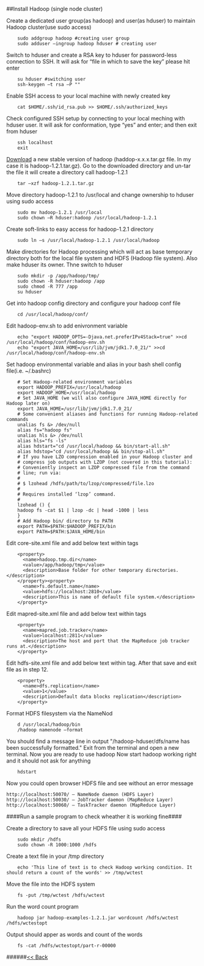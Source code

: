 ##Install Hadoop (single node cluster)

Create a dedicated user group(as hadoop) and user(as hduser) to maintain Hadoop cluster(use sudo access)
```
	sudo addgroup hadoop #creating user group
	sudo adduser –ingroup hadoop hduser # creating user
```
Switch to hduser and create a RSA key to hduser for password-less connection to SSH. It will  ask for “file in which to save the key” please hit enter
```
	su hduser #switching user
	ssh-keygen –t rsa –P ""
```
Enable SSH access to your local machine with newly created key
```
	cat $HOME/.ssh/id_rsa.pub >> $HOME/.ssh/authorized_keys
```
Check configured SSH setup by connecting to your local meching with hduser user. It will ask for conformation, type “yes” and enter; and then exit from hduser
```
	ssh localhost
	exit
```
[Download](http://mirror.reverse.net/pub/apache/hadoop/common/stable/) a new stable version of hadoop (haddop-x.x.x.tar.gz file. In my case it is hadoop-1.2.1.tar.gz). Go to the downloaded directory and un-tar the file it will create a directory call hadoop-1.2.1
```
	tar –xzf hadoop-1.2.1.tar.gz
```
Move directory hadoop-1.2.1 to /usr/local and change ownership to hduser using sudo access
```
	sudo mv hadoop-1.2.1 /usr/local
	sudo chown –R hduser:hadoop /usr/local/hadoop-1.2.1
```
Create soft-links to easy access for hadoop-1.2.1 directory 
```
	sudo ln –s /usr/local/hadoop-1.2.1 /usr/local/hadoop
```
Make directories for Hadoop processing which will act as base temporary directory both for the local file system and HDFS (Hadoop file system). Also make hduser its owner. Thne switch to hduser
```
	sudo mkdir -p /app/hadoop/tmp/
	sudo chown -R hduser:hadoop /app
	sudo chmod -R 777 /app
	su hduser
```
Get into hadoop config directory and configure your hadoop conf file
```
	cd /usr/local/hadoop/conf/
```
Edit hadoop-env.sh to add enivronment variable
```
	echo "export HADOOP_OPTS=-Djava.net.preferIPv4Stack=true" >>cd /usr/local/hadoop/conf/hadoop-env.sh
	echo "export JAVA_HOME=/usr/lib/jvm/jdk1.7.0_21/" >>cd /usr/local/hadoop/conf/hadoop-env.sh
```
Set hadoop environmental variable and alias in your bash shell config file(i.e. ~/.bashrc)
```
	# Set Hadoop-related environment variables
	export HADOOP_PREFIX=/usr/local/hadoop
	export HADOOP_HOME=/usr/local/hadoop
	# Set JAVA_HOME (we will also configure JAVA_HOME directly for Hadoop later on)
	export JAVA_HOME=/usr/lib/jvm/jdk1.7.0_21/
	# Some convenient aliases and functions for running Hadoop-related commands
	unalias fs &> /dev/null
	alias fs="hadoop fs"
	unalias hls &> /dev/null
	alias hls="fs -ls"
	alias hdstart="cd /usr/local/hadoop && bin/start-all.sh"
	alias hdstop="cd /usr/local/hadoop && bin/stop-all.sh"
	# If you have LZO compression enabled in your Hadoop cluster and
	# compress job outputs with LZOP (not covered in this tutorial):
	# Conveniently inspect an LZOP compressed file from the command
	# line; run via:
	#
	# $ lzohead /hdfs/path/to/lzop/compressed/file.lzo
	#
	# Requires installed ‘lzop’ command.
	#
	lzohead () {
	hadoop fs -cat $1 | lzop -dc | head -1000 | less
	}
	# Add Hadoop bin/ directory to PATH
	export PATH=$PATH:$HADOOP_PREFIX/bin
	export PATH=$PATH:$JAVA_HOME/bin
```
Edit core-site.xml file and add below text within <configuration></configuration> tags
```
	<property>
	  <name>hadoop.tmp.dir</name>
	  <value>/app/hadoop/tmp</value>
	  <description>Base folder for other temporary directories.</description>
	</property><property>
	  <name>fs.default.name</name>
	  <value>hdfs://localhost:2810</value>
	  <description>This is name of default file system.</description>
	</property>
```
Edit mapred-site.xml file and add below text within <configuration></configuration> tags
```
	<property>
	  <name>mapred.job.tracker</name>
	  <value>localhost:2811</value>
	  <description>The host and port that the MapReduce job tracker runs at.</description>
	</property>
```
Edit hdfs-site.xml file and add below text within <configuration></configuration> tag. After that save and exit file as in step 12.
```
	<property>
	  <name>dfs.replication</name>
	  <value>1</value>
	  <description>Default data blocks replication</description>
	</property>
```
Format HDFS filesystem via the NameNod
```
	d /usr/local/hadoop/bin
	/hadoop namenode –format
```
You should find a message line in output "/hadoop-hduser/dfs/name has been successfully formatted." Exit from the terminal and open a new terminal. Now you are ready to use hadoop
Now start hadoop working right and it should not ask for anything
```
	hdstart
```
Now you could open browser HDFS file and see without an error message

	http://localhost:50070/ – NameNode daemon (HDFS Layer)
	http://localhost:50030/ – JobTracker daemon (MapReduce Layer)
	http://localhost:50060/ – TaskTracker daemon (MapReduce Layer)

####Run a sample program to check wheather it is working fine####

Create a directory to save all your HDFS file using sudo access
```
	sudo mkdir /hdfs
	sudo chown -R 1000:1000 /hdfs
```
Create a text file in your /tmp directory
```
	echo 'This line of text is to check Hadoop working condition. It should return a count of the words' >> /tmp/wctest
```
Move the file into the HDFS system 
```
	fs -put /tmp/wctest /hdfs/wctest
```
Run the word count program
```
	hadoop jar hadoop-examples-1.2.1.jar wordcount /hdfs/wctest /hdfs/wctestopt
```
Output should apper as words and count of the words
```
	fs -cat /hdfs/wctestopt/part-r-00000
```

######[<< Back](Home.md)
